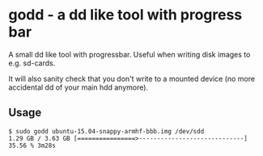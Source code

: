 # godd - a dd like tool with progress bar

A small dd like tool with progressbar. Useful when writing disk images to 
e.g. sd-cards.

It will also sanity check that you don't write to a mounted device
(no more accidental dd of your main hdd anymore).

## Usage

```
$ sudo godd ubuntu-15.04-snappy-armhf-bbb.img /dev/sdd
1.29 GB / 3.63 GB [================>-----------------------------] 35.56 % 3m28s
```

